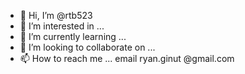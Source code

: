 - 👋 Hi, I’m @rtb523
- 👀 I’m interested in ...
- 🌱 I’m currently learning ...
- 💞️ I’m looking to collaborate on ...
- 📫 How to reach me ... email ryan.ginut @gmail.com

<!---
rtb523/rtb523 is a ✨ special ✨ repository because its `README.md` (this file) appears on your GitHub profile.
You can click the Preview link to take a look at your changes.
--->
